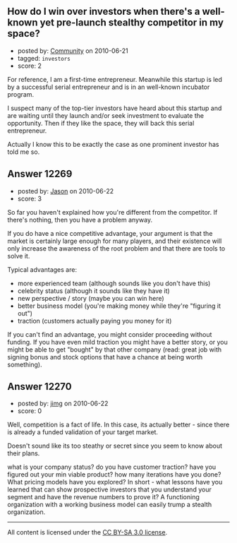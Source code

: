 ## How do I win over investors when there's a well-known yet pre-launch stealthy competitor in my space?

- posted by: [Community](https://stackexchange.com/users/-1/-1-community) on 2010-06-21
- tagged: `investors`
- score: 2

For reference, I am a first-time entrepreneur.  Meanwhile this startup is led by a successful serial entrepreneur and is in an well-known incubator program. 

I suspect many of the top-tier investors have heard about this startup and are waiting until they launch and/or seek investment to evaluate the opportunity. Then if they like the space, they will back this serial entrepreneur.

Actually I know this to be exactly the case as one prominent investor has told me so.



## Answer 12269

- posted by: [Jason](https://stackexchange.com/users/-1/2-jason) on 2010-06-22
- score: 3

So far you haven't explained how you're different from the competitor.  If there's nothing, then you have a problem anyway.

If you do have a nice competitive advantage, your argument is that the market is certainly large enough for many players, and their existence will only increase the awareness of the root problem and that there are tools to solve it.

Typical advantages are:

* more experienced team (although sounds like you don't have this)
* celebrity status (although it sounds like they have it)
* new perspective / story (maybe you can win here)
* better business model (you're making money while they're "figuring it out")
* traction (customers actually paying you money for it)

If you can't find an advantage, you might consider proceeding without funding.  If you have even mild traction you might have a better story, or you might be able to get "bought" by that other company (read: great job with signing bonus and stock options that have a chance at being worth something).


## Answer 12270

- posted by: [jimg](https://stackexchange.com/users/-1/2380-jimg) on 2010-06-22
- score: 0

Well, competition is a fact of life.  In this case, its actually better - since there is already a funded validation of your target market.

Doesn't sound like its too steathy or secret since you seem to know about their plans.

what is your company status? do you have customer traction? have you figured out your min viable product? how many iterations have you done?  What pricing models have you explored?  In short - what lessons have you learned that can show prospective investors that you understand your segment and have the revenue numbers to prove it?  A functioning organization with a working business model can easily trump a stealth organization.





---

All content is licensed under the [CC BY-SA 3.0 license](https://creativecommons.org/licenses/by-sa/3.0/).

